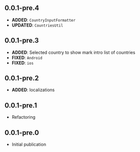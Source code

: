 ## 0.0.1-pre.4
- **ADDED**: `CountryInputFormatter`
- **UPDATED**: `CountriesUtil`

## 0.0.1-pre.3
- **ADDED**: Selected country to show mark intro list of countries
- **FIXED**: `Android`
- **FIXED**: `ios`

## 0.0.1-pre.2
- **ADDED**:  localizations

## 0.0.1-pre.1
- Refactoring

## 0.0.1-pre.0
- Initial publication
